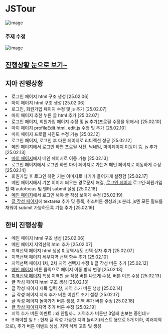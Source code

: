 # JSTour
![image](https://github.com/user-attachments/assets/eb9f5ccb-d0fc-470f-b5d4-54c5db3a09b9)
### 주제 수정
![image](https://github.com/user-attachments/assets/ced84a8e-75c8-4edb-acf8-d52315312725)


## <a href="https://ldr7xior.github.io/JSTour/" class="page">진행상황 눈으로 보기~</a>

## 지아 진행상황
<ur>
  <li>로그인 페이지 html 구조 생성 [25.02.06]</li>
  <li>마이 페이지 html 구조 생성 [25.02.06]</li>
  <li>로그인, 회원가입 페이지 수정 및 js 추가 [25.02.07]</li>
  <li>마이 페이지 추천 누른 글 html 추가 [25.02.07]</li>
  <li>로그인 페이지, 회원가입 페이지 수정 및 js 추가(프로필 수정을 위해서) [25.02.10]</li>
  <li>마이 페이지 profileEdit.html, edit.js 수정 및 추가 [25.02.10]</li>
  <li>마이 페이지 프로필 사진도 수정 가능 [25.02.12]</li>
  <li>로그인 페이지, 로그인 후 다른 페이지로 리디렉션 성공 [25.02.12]</li>
  <li>메인 페이지에서 로그인 하면 프로필 사진, 닉네임, 마이페이지 이동이 뜸. js 추가[25.02.13]</li>
  <li><a href="myPage" class="page">마이 페이지</a>에서 메인 페이지로 이동 가능 [25.02.13]</li>
  <li>로그인 페이지에서 로그인 하면 마이 페이지로 가는거 메인 페이지로 이동하게 수정 [25.02.14]</li>
  <li>회원가입 후 로그인 하면 기본 이미지로 나기가 들어가게 설정함 [25.02.17]</li>
  <li>메인 페이지에서 기본 이미지 띄우는 경로문제 해결, <a href="login" class="page">로그인 페이지</a> 로그인·회원가입할 때 autofocus 및 엔터 submit 설정 [25.02.18]</li>
  <li><a href="mainpage.html" class="page">메인 페이지</a>에서 로그인 해야 글 작성 보이게 수정 [25.02.19]</li>
  <li><a href="Writing" class="page">글 작성 페이지</a>에 textarea 추가 및 등록, 취소버튼 생성과 js 분리. js엔 모든 필드를 채워야 submit 가능하도록 기능 추가 [25.02.19]</li>
</ur>

## 한비 진행상황
<ur>
  <li>메인 페이지 html 구조 생성 [25.02.06]</li>
  <li>메인 페이지 지역선택 html 추가 [25.02.07]</li>
  <li>지역선택 페이지 html 생성 & 광역시/도 선택 상자 추가 [25.02.07]</li>
  <li>지역선택 페이지 세부지역 선택 함수 추가 [25.02.10]</li>
  <li>지역선택 페이지 1차, 2차 지역 선택지 수정 & 글 작성 버튼 추가 [25.02.12]</li>
  <li><a href="mainpage.html" class="page">메인 페이지</a> 버튼 클릭으로 페이지 이동 방식 변경 [25.02.13]</li>
  <li><a href="Local" class="page">지역선택 페이지</a> 특정 지역만 글 작성 버튼 나오게 수정, 버튼 이름 수정 [25.02.13]</li>
  <li>글 작성 페이지 html 구조 생성 [25.02.13]</li>
  <li>글 작성 페이지 제목 입력 창, 지역 추가 버튼 생성 [25.02.14]</li>
  <li>글 작성 페이지 지역 추가 버튼 이벤트 초기 설정 [25.02.17]</li>
  <li>글 작성 페이지 돌아가기 버튼 생성, 지역 추가 버튼 수정 [25.02.18]</li>
  <li><a href="Writing" class="page">글 작성 페이지</a>지역 추가 버튼 수정 [25.02.19]</li>
  <li> 지역 추가 버튼 이벤트 : 왜 안될까... 지역추가 버튼만 3일째 손보는 중인데ㅜ</li>
  <li>!! 해야할 일 !! : 현재 글 작성 가능한 지역 늘리기(테스트 용으로 5개 이하, 여러지역으로), 추가 버튼 이벤트 생성, 지역 삭제 고민 및 생성</li>
</ur>
